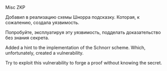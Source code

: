 Misc ZKP

Добавил в реализацию схемы Шнорра подсказку. Которая, к сожалению, создала уязвимость.

Попробуйте, эксплуатируя эту уязвимость, подделать доказательство без знания секрета.

Added a hint to the implementation of the Schnorr scheme. Which, unfortunately, created a vulnerability.

Try to exploit this vulnerability to forge a proof without knowing the secret.
